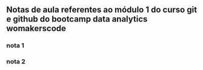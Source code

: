 ## Notas de aula referentes ao módulo 1 do curso git e github do bootcamp data analytics womakerscode

### nota 1

### nota 2